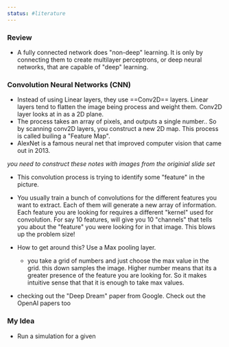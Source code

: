 ```yaml
---
status: #literature
---
```


### Review
- A fully connected network does "non-deep" learning. It is only by connecting them to create multilayer perceptrons, or deep neural networks, that are capable of "deep" learning.

### Convolution Neural Networks (CNN)

- Instead of using Linear layers, they use ==Conv2D== layers. Linear layers tend to flatten the image being process and weight them. Conv2D layer looks at in as a 2D plane.
- The process takes an array of pixels, and outputs a single number.. So by scanning conv2D layers, you construct a new 2D map. This process is called builing a "Feature Map".
- AlexNet is a famous neural net that improved computer vision that came out in 2013.

*you need to construct these notes with images from the originial slide set*

- This convolution process is trying to identify some "feature" in the picture.
- You usually train a bunch of convolutions for the different features you want to extract. Each of them will generate a new array of information. Each feature you are looking for requires a different "kernel" used for convolution. For say 10 features, will give you 10 "channels" that tells you about the "feature" you were looking for in that image. This blows up the problem size!
- How to get around this?  Use a Max pooling layer.
	- you take a grid of numbers and just choose the max value in the grid. this down samples the image. Higher number means that its a greater presence of the feature you are looking for. So it makes intuitive sense that that it is enough to take max values.

- checking out the "Deep Dream" paper from Google. Check out the OpenAI papers too

### My Idea

- Run a simulation for a given 